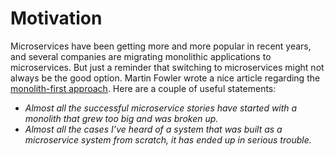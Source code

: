 # Motivation

Microservices have been getting more and more popular in recent years, and several companies are migrating monolithic applications to microservices. But just a reminder that switching to microservices might not always be the good option. Martin Fowler wrote a nice article regarding the [monolith-first approach](http://bit.ly/2jclLet). Here are a couple of useful statements:

* _Almost all the successful microservice stories have started with a monolith that grew too big and was broken up._
* _Almost all the cases I’ve heard of a system that was built as a microservice system from scratch, it has ended up in serious trouble._
